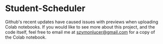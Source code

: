 # Student-Scheduler

Github's recent updates have caused issues with previews when uploading Colab notebooks. If you would like to see more about this project, and the code itself, feel free to email me at szymonlucer@gmail.com for a copy of the Colab notebook.

